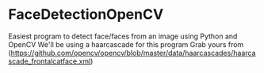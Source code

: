 # FaceDetectionOpenCV
Easiest program to detect face/faces from an image using Python and OpenCV
We'll be using a haarcascade for this program
Grab yours from (https://github.com/opencv/opencv/blob/master/data/haarcascades/haarcascade_frontalcatface.xml)
